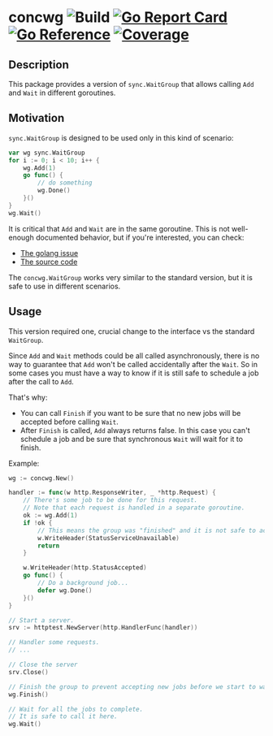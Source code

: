 # concwg ![Build](https://github.com/m-zajac/concwg/workflows/Build/badge.svg) [![Go Report Card](https://goreportcard.com/badge/github.com/m-zajac/concwg)](https://goreportcard.com/report/github.com/m-zajac/concwg) [![Go Reference](https://pkg.go.dev/badge/github.com/m-zajac/concwg.svg)](https://pkg.go.dev/github.com/m-zajac/concwg) [![Coverage](https://img.shields.io/badge/coverage-gocover.io-blue)](https://gocover.io/github.com/m-zajac/concwg)

## Description

This package provides a version of `sync.WaitGroup` that allows calling `Add` and `Wait` in different goroutines.

## Motivation

`sync.WaitGroup` is designed to be used only in this kind of scenario:

```go
var wg sync.WaitGroup
for i := 0; i < 10; i++ {
    wg.Add(1)
    go func() {
        // do something
        wg.Done()
    }()
}
wg.Wait()
```

It is critical that `Add` and `Wait` are in the same goroutine. This is not well-enough documented behavior, but if you're interested, you can check:
 - [The golang issue](https://github.com/golang/go/issues/23842)
 - [The source code](https://cs.opensource.google/go/go/+/refs/tags/go1.16.7:src/sync/waitgroup.go;l=88)

The `concwg.WaitGroup` works very similar to the standard version, but it is safe to use in different scenarios.
## Usage

This version required one, crucial change to the interface vs the standard `WaitGroup`.

Since `Add` and `Wait` methods could be all called asynchronously, there is no way to guarantee that `Add` won't be called accidentally after the `Wait`.
So in some cases you must have a way to know if it is still safe to schedule a job after the call to `Add`.

That's why:
- You can call `Finish` if you want to be sure that no new jobs will be accepted before calling `Wait`.
- After `Finish` is called, `Add` always returns false. In this case you can't schedule a job and be sure that synchronous `Wait` will wait for it to finish.

Example:


```go
wg := concwg.New()

handler := func(w http.ResponseWriter, _ *http.Request) {
    // There's some job to be done for this request.
    // Note that each request is handled in a separate goroutine.
    ok := wg.Add(1)
    if !ok {
        // This means the group was "finished" and it is not safe to accept more jobs.
        w.WriteHeader(StatusServiceUnavailable)
        return
    }

    w.WriteHeader(http.StatusAccepted)
    go func() {
        // Do a background job...
        defer wg.Done()
    }()
}

// Start a server.
srv := httptest.NewServer(http.HandlerFunc(handler))

// Handler some requests.
// ...

// Close the server
srv.Close()

// Finish the group to prevent accepting new jobs before we start to wait.
wg.Finish()

// Wait for all the jobs to complete.
// It is safe to call it here.
wg.Wait()
```
